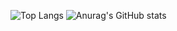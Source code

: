 ![Top Langs](https://github-readme-stats.vercel.app/api/top-langs/?username=tatsuya2145&layout=donut-vertical)
![Anurag's GitHub stats](https://github-readme-stats.vercel.app/api?username=tatsuya2145&show_icons=true&theme=radical)
<!--
**tatsuya2145/tatsuya2145** is a ✨ _special_ ✨ repository because its `README.md` (this file) appears on your GitHub profile.

Here are some ideas to get you started:

- 🔭 I’m currently working on ...
- 🌱 I’m currently learning ...
- 👯 I’m looking to collaborate on ...
- 🤔 I’m looking for help with ...
- 💬 Ask me about ...
- 📫 How to reach me: ...
- 😄 Pronouns: ...
- ⚡ Fun fact: ...
-->
